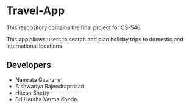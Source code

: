 # Travel-App
This respository contains the final project for CS-546. 

This app allows users to search and plan holiday trips to domestic and international locations.

## Developers
* Namrata Gavhane
* Aishwariya Rajendraprasad
* Hitesh Shetty
* Sri Harsha Varma Konda

 
